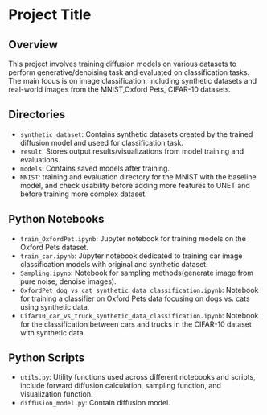 # Project Title

## Overview
This project involves training diffusion models on various datasets to perform generative/denoising task and evaluated on classification tasks. The main focus is on image classification, including synthetic datasets and real-world images from the MNIST,Oxford Pets, CIFAR-10 datasets.

## Directories

- `synthetic_dataset`: Contains synthetic datasets created by the trained diffusion model and useed for classification task.
- `result`: Stores output results/visualizations from model training and evaluations.
- `models`: Contains saved models after training.
- `MNIST`: training and evaluation directory for the MNIST with the baseline model, and check usability before adding more features to UNET and before training more complex dataset.

## Python Notebooks

- `train_OxfordPet.ipynb`: Jupyter notebook for training models on the Oxford Pets dataset.
- `train_car.ipynb`: Jupyter notebook dedicated to training car image classification models with original and synthetic dataset.
- `Sampling.ipynb`: Notebook for sampling methods(generate image from pure noise, denoise images).
- `OxfordPet_dog_vs_cat_synthetic_data_classification.ipynb`: Notebook for training a classifier on Oxford Pets data focusing on dogs vs. cats using synthetic data.
- `Cifar10_car_vs_truck_synthetic_data_classification.ipynb`: Notebook for the classification between cars and trucks in the CIFAR-10 dataset with synthetic data.

## Python Scripts

- `utils.py`: Utility functions used across different notebooks and scripts, include forward diffusion calculation, sampling function, and visualization function.
- `diffusion_model.py`: Contain diffusion model.


